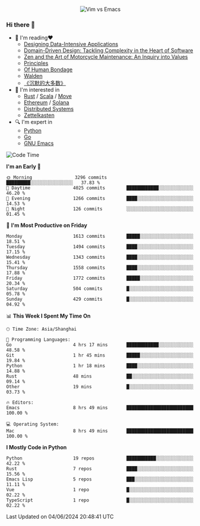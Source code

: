 <p align="center">
    <img src="https://gist.githubusercontent.com/coldnight/e696baffb094e71c96cb302118878eae/raw/40ea5053a6f66cc65f90f437e4173497da225958/banner.gif" alt="Vim vs Emacs" />
</p>

### Hi there 👋

- 📖 I'm reading❤️
    + [Designing Data-Intensive Applications](https://www.oreilly.com/library/view/designing-data-intensive-applications/9781491903063/)
    + [Domain-Driven Design: Tackling Complexity in the Heart of Software](https://www.dddcommunity.org/book/evans_2003/)
    + [Zen and the Art of Motorcycle Maintenance: An Inquiry into Values](https://en.wikipedia.org/wiki/Zen_and_the_Art_of_Motorcycle_Maintenance)
    + [Principles](https://www.principles.com/)
    + [Of Human Bondage](https://en.wikipedia.org/wiki/Of_Human_Bondage)
    + [Walden](https://en.wikipedia.org/wiki/Walden)
    + [《沉默的大多数》](https://en.wikipedia.org/wiki/Silent_majority)
- 🌱 I'm interested in
    + [Rust](https://www.rust-lang.org/) / [Scala](https://www.scala-lang.org/) / [Move](https://github.com/move-language/move/)
    + [Ethereum](https://ethereum.org/en/) / [Solana](https://solana.com/)
	+ [Distributed Systems](https://www.linuxzen.com/notes/topics/20200320174417_%E5%88%86%E5%B8%83%E5%BC%8F/)
	+ [Zettelkasten](https://www.linuxzen.com/notes/notes/20220120080920-slip_box/)
- 🔍 I'm expert in
    + [Python](https://www.python.org/)
    + [Go](https://go.dev/)
    + [GNU Emacs](https://www.gnu.org/software/emacs/)

<!--START_SECTION:waka-->
![Code Time](http://img.shields.io/badge/Code%20Time-2%2C907%20hrs%2040%20mins-blue)

**I'm an Early 🐤** 

```text
🌞 Morning                3296 commits        █████████░░░░░░░░░░░░░░░░   37.83 % 
🌆 Daytime                4025 commits        ████████████░░░░░░░░░░░░░   46.20 % 
🌃 Evening                1266 commits        ████░░░░░░░░░░░░░░░░░░░░░   14.53 % 
🌙 Night                  126 commits         ░░░░░░░░░░░░░░░░░░░░░░░░░   01.45 % 
```
📅 **I'm Most Productive on Friday** 

```text
Monday                   1613 commits        █████░░░░░░░░░░░░░░░░░░░░   18.51 % 
Tuesday                  1494 commits        ████░░░░░░░░░░░░░░░░░░░░░   17.15 % 
Wednesday                1343 commits        ████░░░░░░░░░░░░░░░░░░░░░   15.41 % 
Thursday                 1558 commits        ████░░░░░░░░░░░░░░░░░░░░░   17.88 % 
Friday                   1772 commits        █████░░░░░░░░░░░░░░░░░░░░   20.34 % 
Saturday                 504 commits         █░░░░░░░░░░░░░░░░░░░░░░░░   05.78 % 
Sunday                   429 commits         █░░░░░░░░░░░░░░░░░░░░░░░░   04.92 % 
```


📊 **This Week I Spent My Time On** 

```text
🕑︎ Time Zone: Asia/Shanghai

💬 Programming Languages: 
Go                       4 hrs 17 mins       ████████████░░░░░░░░░░░░░   48.58 % 
Git                      1 hr 45 mins        █████░░░░░░░░░░░░░░░░░░░░   19.84 % 
Python                   1 hr 18 mins        ████░░░░░░░░░░░░░░░░░░░░░   14.88 % 
Rust                     48 mins             ██░░░░░░░░░░░░░░░░░░░░░░░   09.14 % 
Other                    19 mins             █░░░░░░░░░░░░░░░░░░░░░░░░   03.73 % 

🔥 Editors: 
Emacs                    8 hrs 49 mins       █████████████████████████   100.00 % 

💻 Operating System: 
Mac                      8 hrs 49 mins       █████████████████████████   100.00 % 
```

**I Mostly Code in Python** 

```text
Python                   19 repos            ███████████░░░░░░░░░░░░░░   42.22 % 
Rust                     7 repos             ████░░░░░░░░░░░░░░░░░░░░░   15.56 % 
Emacs Lisp               5 repos             ███░░░░░░░░░░░░░░░░░░░░░░   11.11 % 
Vue                      1 repo              █░░░░░░░░░░░░░░░░░░░░░░░░   02.22 % 
TypeScript               1 repo              █░░░░░░░░░░░░░░░░░░░░░░░░   02.22 % 
```




 Last Updated on 04/06/2024 20:48:41 UTC
<!--END_SECTION:waka-->
